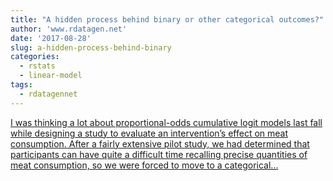 ```yaml
---
title: "A hidden process behind binary or other categorical outcomes?"
author: 'www.rdatagen.net'
date: '2017-08-28'
slug: a-hidden-process-behind-binary
categories:
  - rstats
  - linear-model
tags:
  - rdatagennet
---
```


[I was thinking a lot about proportional-odds cumulative logit models last fall while designing a study to evaluate an intervention’s effect on meat consumption. After a fairly extensive pilot study, we had determined that participants can have quite a difficult time recalling precise quantities of meat consumption, so we were forced to move to a categorical...<click to read more>](https://www.rdatagen.net/post/ordinal-regression/)

